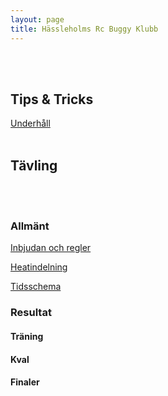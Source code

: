 ```yaml
---
layout: page
title: Hässleholms Rc Buggy Klubb 
---
```

<br/><br/>
## Tips & Tricks

[Underhåll](Underhall.pdf)
<br/><br/>
## Tävling

<br/><br/>
### Allmänt

[Inbjudan och regler](Information.pdf)

[Heatindelning](Heatindelning.pdf)

[Tidsschema](Tidschema.pdf)

### Resultat 

#### Träning


#### Kval


#### Finaler



